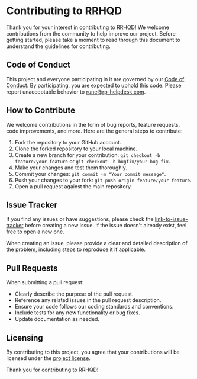 # Contributing to RRHQD

Thank you for your interest in contributing to RRHQD! We welcome contributions from the community to help improve our project. Before getting started, please take a moment to read through this document to understand the guidelines for contributing.

## Code of Conduct

This project and everyone participating in it are governed by our [Code of Conduct](https://github.com/RunesRepoHub/RRHQD/blob/Prod/CODE_OF_CONDUCT.md). By participating, you are expected to uphold this code. Please report unacceptable behavior to rune@rp-helpdesk.com.

## How to Contribute

We welcome contributions in the form of bug reports, feature requests, code improvements, and more. Here are the general steps to contribute:

1. Fork the repository to your GitHub account.
2. Clone the forked repository to your local machine.
3. Create a new branch for your contribution: `git checkout -b feature/your-feature` or `git checkout -b bugfix/your-bug-fix`.
4. Make your changes and test them thoroughly.
5. Commit your changes: `git commit -m "Your commit message"`.
6. Push your changes to your fork: `git push origin feature/your-feature`.
7. Open a pull request against the main repository.

## Issue Tracker

If you find any issues or have suggestions, please check the [link-to-issue-tracker](https://github.com/RunesRepoHub/RRHQD/issues) before creating a new issue. If the issue doesn't already exist, feel free to open a new one.

When creating an issue, please provide a clear and detailed description of the problem, including steps to reproduce it if applicable.

## Pull Requests

When submitting a pull request:

- Clearly describe the purpose of the pull request.
- Reference any related issues in the pull request description.
- Ensure your code follows our coding standards and conventions.
- Include tests for any new functionality or bug fixes.
- Update documentation as needed.

## Licensing

By contributing to this project, you agree that your contributions will be licensed under the [project license](https://github.com/RunesRepoHub/RRHQD/blob/Prod/LICENSE).

Thank you for contributing to RRHQD!
